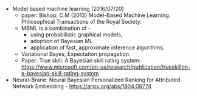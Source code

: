 * Model based machine learning (2016/07/20)
  * paper: Bishop, C.M (2013) Model-Based Machine Learning. Philosophical Transactions of the Royal Society. 
  * MBML is a combination of  - 
    * using probabilistic graphical models, 
    * adoption of Bayesian ML
    * application of fast, approximate inference algorithms. 
  * Variational Bayes, Expectation propagation. 
  * Paper: True skill: A Bayesian skill rating system: https://www.microsoft.com/en-us/research/publication/trueskilltm-a-bayesian-skill-rating-system
* Neural-Brane: Neural Bayesian Personalized Ranking for Attributed Network Embedding - https://arxiv.org/abs/1804.08774
